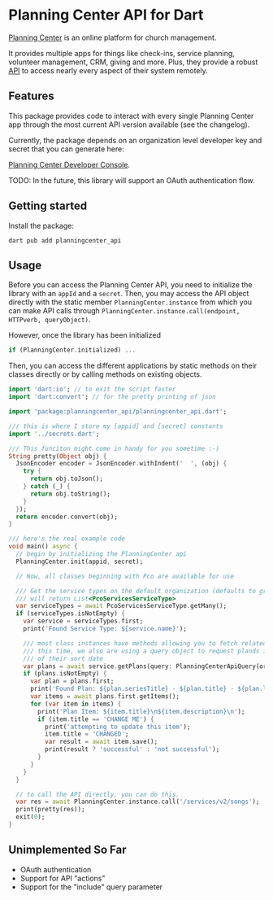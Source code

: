 # Planning Center API for Dart

[Planning Center](https://www.planningcenter.com/) is an online platform for church management.

It provides multiple apps for things like check-ins, service planning, volunteer management, CRM, giving and more.
Plus, they provide a robust [API](https://developer.planning.center/docs/#/overview/) to access nearly
every aspect of their system remotely.

## Features

This package provides code to interact with every single Planning Center app through the most current API version available (see the changelog).

Currently, the package depends on an organization level developer key and secret that you can generate here:

[Planning Center Developer Console](https://api.planningcenteronline.com/oauth/applications).

TODO: In the future, this library will support an OAuth authentication flow.

## Getting started

Install the package:

```
dart pub add planningcenter_api
```

## Usage

Before you can access the Planning Center API, you need to initialize the library with an `appId` and a `secret`. Then, you may access the API object directly with the static member `PlanningCenter.instance` from which you can make API calls through `PlanningCenter.instance.call(endpoint, HTTPverb, queryObject)`.

However, once the library has been initialized

```dart
if (PlanningCenter.initialized) ...
```

Then, you can access the different applications by static methods on their classes directly or by calling methods on existing objects.

```dart
import 'dart:io'; // to exit the script faster
import 'dart:convert'; // for the pretty printing of json

import 'package:planningcenter_api/planningcenter_api.dart';

/// this is where I store my [appid] and [secret] constants
import '../secrets.dart';

/// This funciton might come in handy for you sometime :-)
String pretty(Object obj) {
  JsonEncoder encoder = JsonEncoder.withIndent('  ', (obj) {
    try {
      return obj.toJson();
    } catch (_) {
      return obj.toString();
    }
  });
  return encoder.convert(obj);
}

/// here's the real example code
void main() async {
  // begin by initializing the PlanningCenter api
  PlanningCenter.init(appid, secret);

  // Now, all classes beginning with Pco are available for use

  /// Get the service types on the default organization (defaults to grabbing 25)
  /// will return List<PcoServicesServiceType>
  var serviceTypes = await PcoServicesServiceType.getMany();
  if (serviceTypes.isNotEmpty) {
    var service = serviceTypes.first;
    print('Found Service Type: ${service.name}');

    /// most class instances have methods allowing you to fetch related items
    /// this time, we also are using a query object to request plands in descending order
    /// of their sort date
    var plans = await service.getPlans(query: PlanningCenterApiQuery(order: '-sort_date'));
    if (plans.isNotEmpty) {
      var plan = plans.first;
      print('Found Plan: ${plan.seriesTitle} - ${plan.title} - ${plan.lastTimeAt}');
      var items = await plans.first.getItems();
      for (var item in items) {
        print('Plan Item: ${item.title}\n${item.description}\n');
        if (item.title == 'CHANGE ME') {
          print('attempting to update this item');
          item.title = 'CHANGED';
          var result = await item.save();
          print(result ? 'successful' : 'not successful');
        }
      }
    }
  }

  // to call the API directly, you can do this.
  var res = await PlanningCenter.instance.call('/services/v2/songs');
  print(pretty(res));
  exit(0);
}

```

## Unimplemented So Far

-   OAuth authentication
-   Support for API "actions"
-   Support for the "include" query parameter
